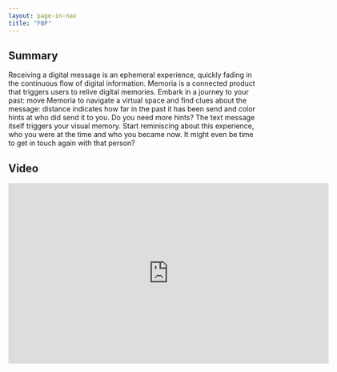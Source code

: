 ```yaml
---
layout: page-in-nav
title: "FBP"
---
```


## Summary

Receiving a digital message is an ephemeral experience, quickly fading in the continuous flow of digital information. Memoria is a connected product that triggers users to relive digital memories. Embark in a journey to your past: move Memoria to navigate a virtual space and find clues about the message: distance indicates how far in the past it has been send and color hints at who did send it to you. Do you need more hints? The text message itself triggers your visual memory. Start reminiscing about this experience, who you were at the time and who you became now. It might even be time to get in touch again with that person?

<!-- ## Reflection

(Eerst het projectverslag maken, daarna de inhoud hier naartoe kopieren)

## Report

(Eerst het projectverslag maken + een link opnemen in het portfolio. Of als attachment in de website, OF als file in de TU-library.) -->

## Video

<iframe src="https://player.vimeo.com/video/505799597" width="640" height="360" frameborder="0" allow="autoplay; fullscreen; picture-in-picture" allowfullscreen></iframe>